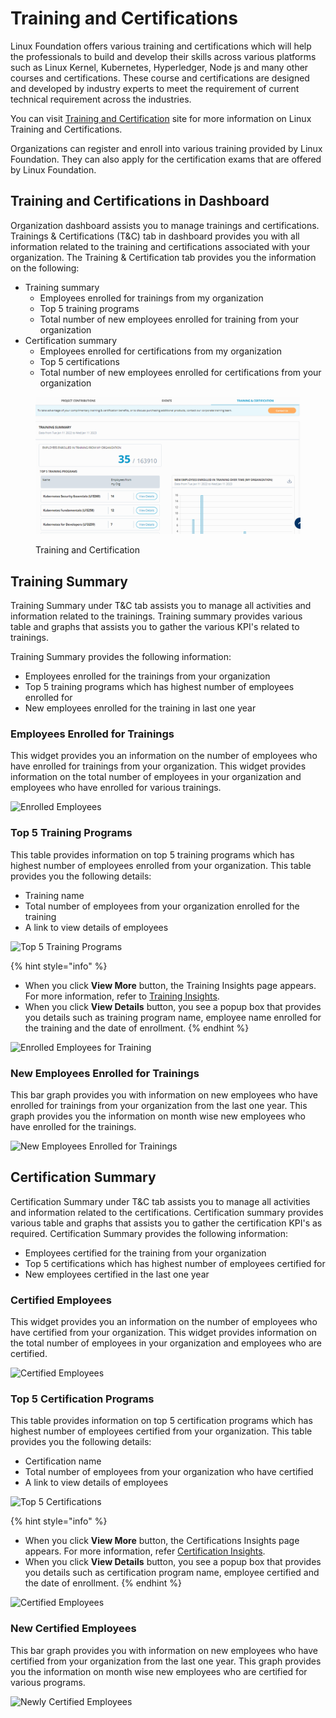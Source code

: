 # Training and Certifications

Linux Foundation offers various training and certifications which will help the professionals to build and develop their skills across various platforms such as Linux Kernel, Kubernetes, Hyperledger, Node js and many other courses and certifications. These course and certifications are designed and developed by industry experts to meet the requirement of current technical requirement across the industries.

You can visit [Training and Certification](https://training.linuxfoundation.org) site for more information on Linux Training and Certifications.

Organizations can register and enroll into various training provided by Linux Foundation. They can also apply for the certification exams that are offered by Linux Foundation.

## Training and Certifications in Dashboard

Organization dashboard assists you to manage trainings and certifications. Trainings & Certifications (T\&C) tab in dashboard provides you with all information related to the training and certifications associated with your organization. The Training & Certification tab provides you the information on the following:

* Training summary
  * Employees enrolled for trainings from my organization
  * Top 5 training programs
  * Total number of new employees enrolled for training from your organization
* Certification summary
  * Employees enrolled for certifications from my organization
  * Top 5 certifications
  * Total number of new employees enrolled for certifications from your organization

<figure><img src="../../.gitbook/assets/TC.gif" alt=""><figcaption><p>Training and Certification</p></figcaption></figure>

## Training Summary

Training Summary under T\&C tab assists you to manage all activities and information related to the trainings. Training summary provides various table and graphs that assists you to gather the various KPI's related to trainings.

Training Summary provides the following information:

* Employees enrolled for the trainings from your organization
* Top 5 training programs which has highest number of employees enrolled for
* New employees enrolled for the training in last one year

### Employees Enrolled for Trainings

This widget provides you an information on the number of employees who have enrolled for trainings from your organization. This widget provides information on the total number of employees in your organization and employees who have enrolled for various trainings.

![Enrolled Employees](https://files.gitbook.com/v0/b/gitbook-28427.appspot.com/o/assets%2F-MgAESFs0H7zYsmTgcOZ%2F-Mgiy2vF9RvWrvFZbka\_%2F-MgjI2A\_oyE1Mgf6oTKX%2FEmployees\_training.png?alt=media\&token=cf9702af-d7be-4ecc-9cbd-11a9897c8c4f)

### Top 5 Training Programs

This table provides information on top 5 training programs which has highest number of employees enrolled from your organization. This table provides you the following details:

* Training name
* Total number of employees from your organization enrolled for the training
* A link to view details of employees

![Top 5 Training Programs](https://files.gitbook.com/v0/b/gitbook-28427.appspot.com/o/assets%2F-MgAESFs0H7zYsmTgcOZ%2F-MgjIFZOfHJQLFN3DmSm%2F-MgjJ7CgrUZAQSsS9vVM%2FTop%205%20Trainings.png?alt=media\&token=0f988356-7a78-4e6f-b665-1619c59668ab)

{% hint style="info" %}
* When you click **View More** button, the Training Insights page appears. For more information, refer to [Training Insights](https://docs.linuxfoundation.org/lfx/organization-dashboard-pre-release/my-organization/training-and-certifications/training-insights).
* When you click **View Details** button, you see a popup box that provides you details such as training program name, employee name enrolled for the training and the date of enrollment.
{% endhint %}

![Enrolled Employees for Training](https://files.gitbook.com/v0/b/gitbook-28427.appspot.com/o/assets%2F-MgAESFs0H7zYsmTgcOZ%2F-MgjIFZOfHJQLFN3DmSm%2F-MgjJiQKBuSzCcwrpqQi%2FTraining\_employees.png?alt=media\&token=872e26ba-d824-4f59-8aa2-3feb991357fd)

### New Employees Enrolled for Trainings

This bar graph provides you with information on new employees who have enrolled for trainings from your organization from the last one year. This graph provides you the information on month wise new employees who have enrolled for the trainings.

![New Employees Enrolled for Trainings](https://files.gitbook.com/v0/b/gitbook-28427.appspot.com/o/assets%2F-MgAESFs0H7zYsmTgcOZ%2F-MgjJuMGgra4NmHHrYzG%2F-MgjLxGY9rVPUDHLD\_Xq%2FNew\_Employees.png?alt=media\&token=5d6ab478-5074-47f1-bc14-120a4a98abad)

## Certification Summary

Certification Summary under T\&C tab assists you to manage all activities and information related to the certifications. Certification summary provides various table and graphs that assists you to gather the certification KPI's as required. Certification Summary provides the following information:

* Employees certified for the training from your organization
* Top 5 certifications which has highest number of employees certified for
* New employees certified in the last one year

### Certified Employees

This widget provides you an information on the number of employees who have certified from your organization. This widget provides information on the total number of employees in your organization and employees who are certified.

![Certified Employees](https://files.gitbook.com/v0/b/gitbook-28427.appspot.com/o/assets%2F-MgAESFs0H7zYsmTgcOZ%2F-MgjM5uqBpUfCpeEDaD4%2F-MgjOCN1o-iDfshhuXr8%2FCertified\_Summary.png?alt=media\&token=5769a1d3-3451-4f26-925d-54c4902c66ff)

### Top 5 Certification Programs

This table provides information on top 5 certification programs which has highest number of employees certified from your organization. This table provides you the following details:

* Certification name
* Total number of employees from your organization who have certified
* A link to view details of employees

![Top  5 Certifications](https://files.gitbook.com/v0/b/gitbook-28427.appspot.com/o/assets%2F-MgAESFs0H7zYsmTgcOZ%2F-MgjOJa-v42NXB73IFNS%2F-MgjOnyZc17EdGxX0\_Jk%2FTop%205%20Certifications.png?alt=media\&token=f7e054d3-dbe3-4916-bcb3-ae5f948c08ed)

{% hint style="info" %}
* When you click **View More** button, the Certifications Insights page appears. For more information, refer [Certification Insights](https://docs.linuxfoundation.org/lfx/organization-dashboard-pre-release/my-organization/training-and-certifications/certification-insights).
* When you click **View Details** button, you see a popup box that provides you details such as certification program name, employee certified and the date of enrollment.
{% endhint %}

![Certified Employees](https://files.gitbook.com/v0/b/gitbook-28427.appspot.com/o/assets%2F-MgAESFs0H7zYsmTgcOZ%2F-MgjOJa-v42NXB73IFNS%2F-MgjPMIkTWxtFPcAh2uM%2FEmployees\_Certfied.png?alt=media\&token=bd77cf46-a435-4f37-a7ca-2bea4671ef7f)

### New Certified Employees

This bar graph provides you with information on new employees who have certified from your organization from the last one year. This graph provides you the information on month wise new employees who are certified for various programs.

![Newly Certified Employees](https://files.gitbook.com/v0/b/gitbook-28427.appspot.com/o/assets%2F-MgAESFs0H7zYsmTgcOZ%2F-MgjOJa-v42NXB73IFNS%2F-MgjQ0RDXnaMPDn1Yj\_\_%2FNew\_Certfied\_Employees.png?alt=media\&token=885ee992-bb00-46ef-8ca4-f6c5ff90819c)
